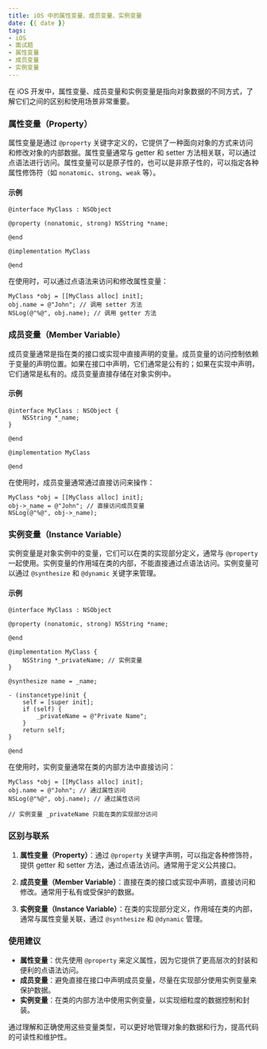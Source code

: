 ```yaml
---
title: iOS 中的属性变量、成员变量、实例变量
date: {{ date }}
tags:
- iOS
- 面试题
- 属性变量
- 成员变量
- 实例变量
---
```


<!-- # iOS 中的属性变量、成员变量、实例变量 -->

在 iOS 开发中，属性变量、成员变量和实例变量是指向对象数据的不同方式，了解它们之间的区别和使用场景非常重要。

<!-- more -->

### 属性变量（Property）

属性变量是通过 `@property` 关键字定义的，它提供了一种面向对象的方式来访问和修改对象的内部数据。属性变量通常与 getter 和 setter 方法相关联，可以通过点语法进行访问。属性变量可以是原子性的，也可以是非原子性的，可以指定各种属性修饰符（如 `nonatomic`、`strong`、`weak` 等）。

#### 示例

```objc
@interface MyClass : NSObject

@property (nonatomic, strong) NSString *name;

@end

@implementation MyClass

@end
```

在使用时，可以通过点语法来访问和修改属性变量：

```objc
MyClass *obj = [[MyClass alloc] init];
obj.name = @"John"; // 调用 setter 方法
NSLog(@"%@", obj.name); // 调用 getter 方法
```

### 成员变量（Member Variable）

成员变量通常是指在类的接口或实现中直接声明的变量。成员变量的访问控制依赖于变量的声明位置。如果在接口中声明，它们通常是公有的；如果在实现中声明，它们通常是私有的。成员变量直接存储在对象实例中。

#### 示例

```objc
@interface MyClass : NSObject {
    NSString *_name;
}

@end

@implementation MyClass

@end
```

在使用时，成员变量通常通过直接访问来操作：

```objc
MyClass *obj = [[MyClass alloc] init];
obj->_name = @"John"; // 直接访问成员变量
NSLog(@"%@", obj->_name);
```

### 实例变量（Instance Variable）

实例变量是对象实例中的变量，它们可以在类的实现部分定义，通常与 `@property` 一起使用。实例变量的作用域在类的内部，不能直接通过点语法访问。实例变量可以通过 `@synthesize` 和 `@dynamic` 关键字来管理。

#### 示例

```objc
@interface MyClass : NSObject

@property (nonatomic, strong) NSString *name;

@end

@implementation MyClass {
    NSString *_privateName; // 实例变量
}

@synthesize name = _name;

- (instancetype)init {
    self = [super init];
    if (self) {
        _privateName = @"Private Name";
    }
    return self;
}

@end
```

在使用时，实例变量通常在类的内部方法中直接访问：

```objc
MyClass *obj = [[MyClass alloc] init];
obj.name = @"John"; // 通过属性访问
NSLog(@"%@", obj.name); // 通过属性访问

// 实例变量 _privateName 只能在类的实现部分访问
```

### 区别与联系

1. **属性变量（Property）**：通过 `@property` 关键字声明，可以指定各种修饰符，提供 getter 和 setter 方法，通过点语法访问。通常用于定义公共接口。
  
2. **成员变量（Member Variable）**：直接在类的接口或实现中声明，直接访问和修改。通常用于私有或受保护的数据。
  
3. **实例变量（Instance Variable）**：在类的实现部分定义，作用域在类的内部，通常与属性变量关联，通过 `@synthesize` 和 `@dynamic` 管理。

### 使用建议

- **属性变量**：优先使用 `@property` 来定义属性，因为它提供了更高层次的封装和便利的点语法访问。
- **成员变量**：避免直接在接口中声明成员变量，尽量在实现部分使用实例变量来保护数据。
- **实例变量**：在类的内部方法中使用实例变量，以实现细粒度的数据控制和封装。

通过理解和正确使用这些变量类型，可以更好地管理对象的数据和行为，提高代码的可读性和维护性。